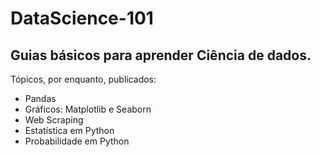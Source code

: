 # DataScience-101
<img src="https://user-images.githubusercontent.com/80490047/128768151-14c1a7cd-deda-4020-86f4-46b07fdac266.jpg" align="left" width="1000" height="5"/> 	

## Guias básicos para aprender Ciência de dados.

Tópicos, por enquanto, publicados:
- Pandas
- Gráficos: Matplotlib e Seaborn
- Web Scraping
- Estatística em Python
- Probabilidade em Python
